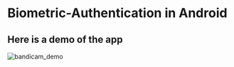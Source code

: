# Biometric-Authentication in Android

## Here is a demo of the app
![bandicam_demo](https://user-images.githubusercontent.com/31301266/104251068-f3f8e480-5494-11eb-9dfa-caed9d9a7ac7.gif)

